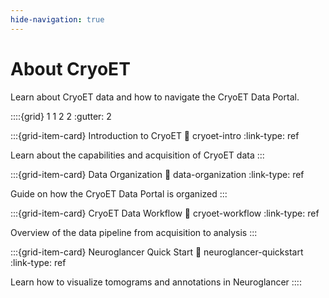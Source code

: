 ```yaml
---
hide-navigation: true
---
```


# About CryoET

Learn about CryoET data and how to navigate the CryoET Data Portal.

::::{grid} 1 1 2 2
:gutter: 2

:::{grid-item-card} Introduction to CryoET
:link: cryoet-intro
:link-type: ref

Learn about the capabilities and acquisition of CryoET data
:::

:::{grid-item-card} Data Organization
:link: data-organization
:link-type: ref

Guide on how the CryoET Data Portal is organized
:::

:::{grid-item-card} CryoET Data Workflow
:link: cryoet-workflow
:link-type: ref

Overview of the data pipeline from acquisition to analysis
:::

:::{grid-item-card} Neuroglancer Quick Start
:link: neuroglancer-quickstart
:link-type: ref

Learn how to visualize tomograms and annotations in Neuroglancer
::::
